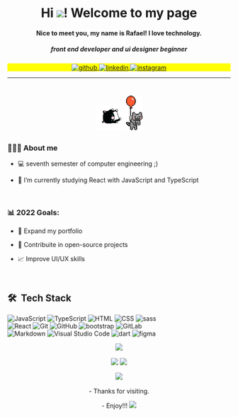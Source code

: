  


 

  <h1 align="center">Hi <img src="https://raw.githubusercontent.com/kaueMarques/kaueMarques/master/hi.gif" width="30px">! Welcome to my page</h1>
  
  <h4 align="center"> Nice to meet you, my name is Rafael! I love technology.</h4>  
   <h5 align= "center">   front end developer and ui designer beginner  </h5>  
   <p align="center" style="background:yellow">
<a href="https://www.linkedin.com/in/rafael-yokoyama/" target="_blank">
  <img align="center" src="https://img.shields.io/badge/-Github-000?style=flat-square&logo=Github&logoColor=white&link=https://github.com/Rafael-Yokoyama)](https://github.com/Rafael-Yokoyama" alt="github"/>  
</a>
<a href="https://www.linkedin.com/in/rafael-yokoyama/" target="_blank">
  <img align="center" src="https://img.shields.io/badge/-Rafael-05122A?style=flat&logo=linkedin" alt="linkedin"/>
</a>
<a href="https://www.instagram.com/rafael.yokoyama99/" target="_blank">
 <img align="center" src="https://img.shields.io/badge/-rafael_yokoyama-05122A?style=flat&logo=instagram" alt="instagram"/>
</a>
</p>
 
 

  <hr/>
     <h1 
       align="center"> <img src="https://github.com/msmaiaa/msmaiaa/blob/main/cat.gif" width="60px">
 <img src="https://github.com/msmaiaa/msmaiaa/blob/main/catBallon.gif" width="40px">

</h1>

  
  
  
  ###   👨🏿‍🦱  About me 

  
 * 💻   seventh semester of computer engineering   ;)

 * 🌱  I’m currently studying React with JavaScript and  TypeScript
<br/>

### 📊  2022 Goals:
   * 📂  Expand my portfolio
   
   * 🤝  Contribuite in open-source projects
    
   * 📈  Improve UI/UX skills

<br/>

                                                                                                                                                      
  ## 🛠 &nbsp;Tech Stack
  

![JavaScript](https://img.shields.io/badge/-JavaScript-05122A?style=flat&logo=javascript)
![TypeScript](https://img.shields.io/badge/-TypeScript-05122A?style=flat&logo=typescript)
![HTML](https://img.shields.io/badge/-HTML-05122A?style=flat&logo=HTML5)
![CSS](https://img.shields.io/badge/-CSS-05122A?style=flat&logo=CSS3&logoColor=1572B6)
![sass](https://img.shields.io/badge/-Sass-05122A?style=flat&logo=sass)                                          
![React](https://img.shields.io/badge/-React-05122A?style=flat&logo=react)
![Git](https://img.shields.io/badge/-Git-05122A?style=flat&logo=git)
![GitHub](https://img.shields.io/badge/-GitHub-05122A?style=flat&logo=github)
![bootstrap](https://img.shields.io/badge/-Bootstrap-05122A?style=flat&logo=bootstrap)
![GitLab](https://img.shields.io/badge/-GitLab-05122A?style=flat&logo=gitlab)                                                                                       
![Markdown](https://img.shields.io/badge/-Markdown-05122A?style=flat&logo=markdown)
![Visual Studio Code](https://img.shields.io/badge/-Visual%20Studio%20Code-05122A?style=flat&logo=visual-studio-code&logoColor=007ACC)
![dart](https://img.shields.io/badge/-Dart-05122A?style=flat&logo=dart)
![figma](https://img.shields.io/badge/-Figma-05122A?style=flat&logo=figma) 


  

  <p  align="center">
    <img src="https://github-readme-stats.vercel.app/api?username=Rafael-Yokoyama&show_icons=true&theme=dracula"/>
  <br/>
</p>

 
 <p align="center" >
 
   <img src="https://github-readme-stats.vercel.app/api/top-langs/?username=Rafael-Yokoyama&layout=compact&theme=dracula"/>
  
   <img src="https://github-readme-streak-stats.herokuapp.com/?user=Rafael-Yokoyama&theme=dracula&count_private=true&show_icons=true&title_color=6e40c9&icon_color=6e40c9&line_height=10" height ="165"/>
  <br/>
</p>
 
  <p align="center" >
    <img src="https://github-profile-trophy.vercel.app/?username=Rafael-Yokoyama&row=1&theme=dracula"/>
  <br/>
</p>


   <p  align="center" >
 - Thanks for visiting. 
    </p>

   <p align="center" >
 - Enjoy!!! 
 <img src="https://emojis.slackmojis.com/emojis/images/1531849430/4246/blob-sunglasses.gif?1531849430" width="30"/
    </p>


 

